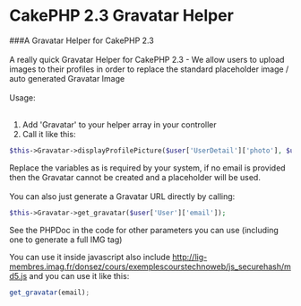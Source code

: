 CakePHP 2.3 Gravatar Helper
=======================

###A Gravatar Helper for CakePHP 2.3
<br><br>
A really quick Gravatar Helper for CakePHP 2.3 - We allow users to upload images to their profiles in order to replace the standard placeholder image / auto generated Gravatar Image
<br><br>
Usage:
<br>
<br>
1) Add 'Gravatar' to your helper array in your controller<br>
2) Call it like this:
```php
$this->Gravatar->displayProfilePicture($user['UserDetail']['photo'], $user['User']['email']);
```

Replace the variables as is required by your system, if no email is provided then the Gravatar cannot be created and a placeholder will be used.
<br><br>
You can also just generate a Gravatar URL directly by calling:
```php
$this->Gravatar->get_gravatar($user['User']['email']);
```
See the PHPDoc in the code for other parameters you can use (including one to generate a full IMG tag)

You can use it inside javascript also
include http://lig-membres.imag.fr/donsez/cours/exemplescourstechnoweb/js_securehash/md5.js
and you can use it like this:
```javascript
get_gravatar(email);
```
<br>
